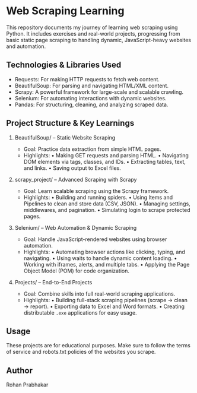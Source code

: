 Web Scraping Learning 
==============================

This repository documents my journey of learning web scraping using Python. It includes exercises and real-world projects, progressing from basic static page scraping to handling dynamic, JavaScript-heavy websites and automation.

Technologies & Libraries Used
-----------------------------
- Requests: For making HTTP requests to fetch web content.
- BeautifulSoup: For parsing and navigating HTML/XML content.
- Scrapy: A powerful framework for large-scale and scalable crawling.
- Selenium: For automating interactions with dynamic websites.
- Pandas: For structuring, cleaning, and analyzing scraped data.

Project Structure & Key Learnings
---------------------------------

1. BeautifulSoup/ – Static Website Scraping
   - Goal: Practice data extraction from simple HTML pages.
   - Highlights:
     • Making GET requests and parsing HTML.
     • Navigating DOM elements via tags, classes, and IDs.
     • Extracting tables, text, and links.
     • Saving output to Excel files.

2. scrapy_project/ – Advanced Scraping with Scrapy
   - Goal: Learn scalable scraping using the Scrapy framework.
   - Highlights:
     • Building and running spiders.
     • Using Items and Pipelines to clean and store data (CSV, JSON).
     • Managing settings, middlewares, and pagination.
     • Simulating login to scrape protected pages.

3. Selenium/ – Web Automation & Dynamic Scraping
   - Goal: Handle JavaScript-rendered websites using browser automation.
   - Highlights:
     • Automating browser actions like clicking, typing, and navigating.
     • Using waits to handle dynamic content loading.
     • Working with iframes, alerts, and multiple tabs.
     • Applying the Page Object Model (POM) for code organization.

4. Projects/ – End-to-End Projects
   - Goal: Combine skills into full real-world scraping applications.
   - Highlights:
     • Building full-stack scraping pipelines (scrape → clean → report).
     • Exporting data to Excel and Word formats.
     • Creating distributable `.exe` applications for easy usage.

Usage
-----
These projects are for educational purposes. Make sure to follow the terms of service and robots.txt policies of the websites you scrape.

Author
------
Rohan Prabhakar

